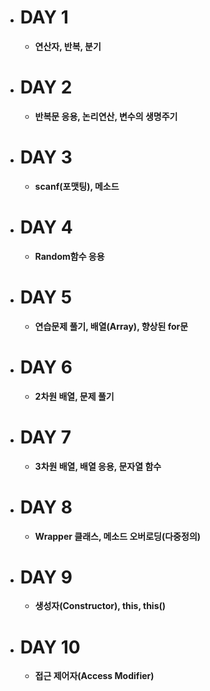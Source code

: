 - # DAY 1
    - **연산자, 반복, 분기**

- # DAY 2
    - **반복문 응용, 논리연산, 변수의 생명주기**

- # DAY 3
    - **scanf(포맷팅), 메소드**

- # DAY 4
    - **Random함수 응용**

- # DAY 5
    - **연습문제 풀기, 배열(Array), 향상된 for문**

- # DAY 6
    - **2차원 배열, 문제 풀기**

- # DAY 7
    - **3차원 배열, 배열 응용, 문자열 함수**

- # DAY 8
  - **Wrapper 클래스, 메소드 오버로딩(다중정의)**

- # DAY 9
  - **생성자(Constructor), this, this()**

- # DAY 10
  - **접근 제어자(Access Modifier)**
